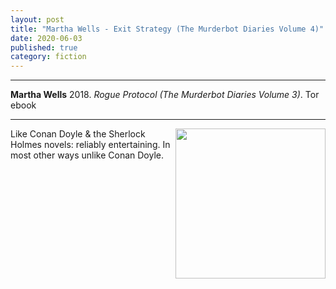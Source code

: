 ```yaml
---
layout: post
title: "Martha Wells - Exit Strategy (The Murderbot Diaries Volume 4)"
date: 2020-06-03
published: true
category: fiction
---
```



***
<b>Martha Wells</b> 2018. _Rogue Protocol (The Murderbot Diaries Volume 3)_. Tor ebook

***

<img align="right" width="240" src="https://i.gr-assets.com/images/S/compressed.photo.goodreads.com/books/1518642623l/35519109._SY475_.jpg"> 
Like Conan Doyle & the Sherlock Holmes novels: reliably entertaining.  In most other ways unlike Conan Doyle.
